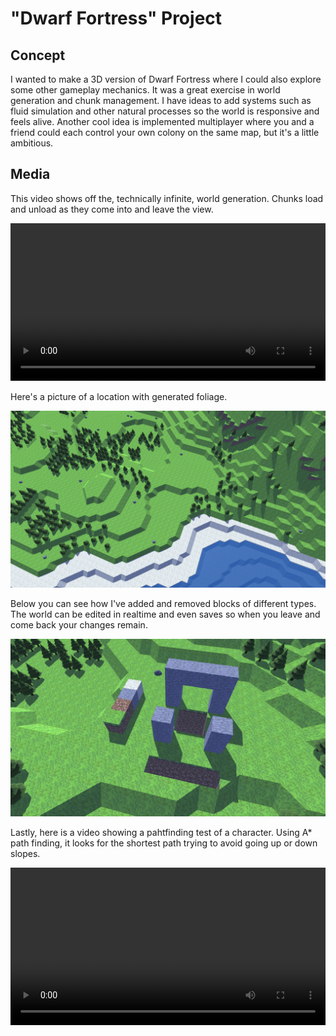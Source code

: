 # "Dwarf Fortress" Project

## Concept
I wanted to make a 3D version of Dwarf Fortress where I could also explore some other gameplay mechanics. It was a great exercise in world generation and chunk management. I have ideas to add systems such as fluid simulation and other natural processes so the world is responsive and feels alive. Another cool idea is implemented multiplayer where you and a friend could each control your own colony on the same map, but it's a little ambitious.

## Media

This video shows off the, technically infinite, world generation. Chunks load and unload as they come into and leave the view.

<video controls="true" allowfullscreen="true" width="100%" height="auto">
    <source src="images/df_game/world.mp4" type="video/mp4">
</video>

<br/>

Here's a picture of a location with generated foliage.

<img src="images/df_game/clip1.png"/>

<br/>

Below you can see how I've added and removed blocks of different types. The world can be edited in realtime and even saves so when you leave and come back your changes remain.

<img src="images/df_game/clip2.png"/>

<br/>

Lastly, here is a video showing a pahtfinding test of a character. Using A* path finding, it looks for the shortest path trying to avoid going up or down slopes.

<video controls="true" allowfullscreen="true" width="100%" height="auto">
    <source src="images/df_game/pathfinding.webm" type="video/webm">
</video>
